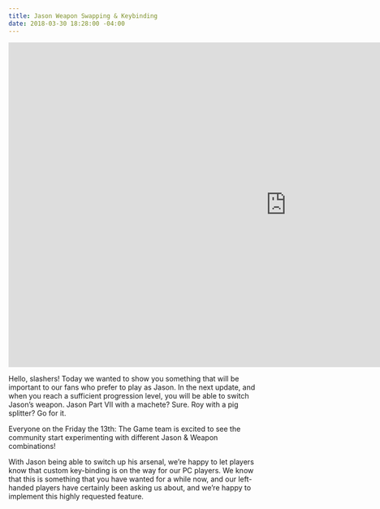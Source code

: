 ```yaml
---
title: Jason Weapon Swapping & Keybinding
date: 2018-03-30 18:28:00 -04:00
---
```


<iframe width="1093" height="640" src="https://www.youtube.com/embed/ZQ-S_CDuLBQ?ecver=1" frameborder="0" allow="autoplay; encrypted-media" allowfullscreen></iframe>

Hello, slashers! Today we wanted to show you something that will be important to our fans who prefer to play as Jason. In the next update, and when you reach a sufficient progression level, you will be able to switch Jason’s weapon. Jason Part VII with a machete? Sure. Roy with a pig splitter? Go for it.

Everyone on the Friday the 13th: The Game team is excited to see the community start experimenting with different Jason & Weapon combinations! 

With Jason being able to switch up his arsenal, we’re happy to let players know that custom key-binding is on the way for our PC players. We know that this is something that you have wanted for a while now, and our left-handed players have certainly been asking us about, and we’re happy to implement this highly requested feature.
